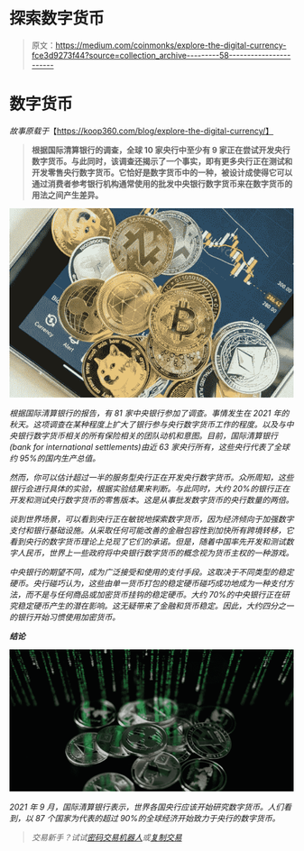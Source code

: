 # 探索数字货币

> 原文：<https://medium.com/coinmonks/explore-the-digital-currency-fce3d9273f44?source=collection_archive---------58----------------------->

# 数字货币

*故事原载于*【https://koop360.com/blog/explore-the-digital-currency/】

> **根据国际清算银行的调查，全球 10 家央行中至少有 9 家正在尝试开发央行数字货币。与此同时，该调查还揭示了一个事实，即有更多央行正在测试和开发零售央行数字货币。它恰好是数字货币中的一种，被设计成使得它可以通过消费者参考银行机构通常使用的批发中央银行数字货币来在数字货币的用法之间产生差异。**

*![](img/8316d2a311c962feee7f46d3f51abbd9.png)*

*根据国际清算银行的报告，有 81 家中央银行参加了调查。事情发生在 2021 年的秋天。这项调查在某种程度上扩大了银行参与央行数字货币工作的程度。以及与中央银行数字货币相关的所有保险相关的团队动机和意图。目前，国际清算银行(bank for international settlements)由近 63 家央行所有，这些央行代表了全球约 95%的国内生产总值。*

*然而，你可以估计超过一半的服务型央行正在开发央行数字货币。众所周知，这些银行会进行具体的实验，根据实验结果来判断。与此同时，大约 20%的银行正在开发和测试央行数字货币的零售版本。这是从事批发数字货币的央行数量的两倍。*

*谈到世界场景，可以看到央行正在敏锐地探索数字货币，因为经济倾向于加强数字支付和银行基础设施。从采取任何可能改善的金融包容性到加快所有跨境转移，它看到央行的数字货币理论上兑现了它们的承诺。但是，随着中国率先开发和测试数字人民币，世界上一些政府将中央银行数字货币的概念视为货币主权的一种游戏。*

*中央银行的期望不同，成为广泛接受和使用的支付手段。这取决于不同类型的稳定硬币。央行碰巧认为，这些由单一货币打包的稳定硬币碰巧成功地成为一种支付方法，而不是与任何商品或加密货币挂钩的稳定硬币。大约 70%的中央银行正在研究稳定硬币产生的潜在影响。这无疑带来了金融和货币稳定。因此，大约四分之一的银行开始习惯使用加密货币。*

***结论***

*![](img/c46665721efca1c2e01d1cd228a4319e.png)*

*2021 年 9 月，国际清算银行表示，世界各国央行应该开始研究数字货币。人们看到，以 87 个国家为代表的超过 90%的全球经济开始致力于央行的数字货币。*

> *交易新手？试试[密码交易机器人](/coinmonks/crypto-trading-bot-c2ffce8acb2a)或[复制交易](/coinmonks/top-10-crypto-copy-trading-platforms-for-beginners-d0c37c7d698c)*